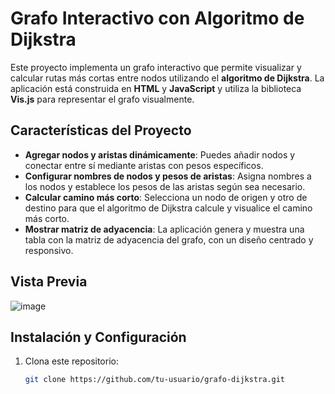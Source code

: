 # Grafo Interactivo con Algoritmo de Dijkstra

Este proyecto implementa un grafo interactivo que permite visualizar y calcular rutas más cortas entre nodos utilizando el **algoritmo de Dijkstra**. La aplicación está construida en **HTML** y **JavaScript** y utiliza la biblioteca **Vis.js** para representar el grafo visualmente.

## Características del Proyecto

- **Agregar nodos y aristas dinámicamente**: Puedes añadir nodos y conectar entre sí mediante aristas con pesos específicos.
- **Configurar nombres de nodos y pesos de aristas**: Asigna nombres a los nodos y establece los pesos de las aristas según sea necesario.
- **Calcular camino más corto**: Selecciona un nodo de origen y otro de destino para que el algoritmo de Dijkstra calcule y visualice el camino más corto.
- **Mostrar matriz de adyacencia**: La aplicación genera y muestra una tabla con la matriz de adyacencia del grafo, con un diseño centrado y responsivo.

## Vista Previa

![image](https://github.com/user-attachments/assets/7a1c1636-b131-4576-a2ed-586e71b229e6)


## Instalación y Configuración

1. Clona este repositorio:
   ```bash
   git clone https://github.com/tu-usuario/grafo-dijkstra.git
